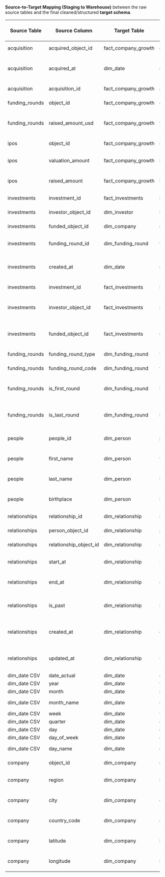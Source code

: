 **Source-to-Target Mapping (Staging to Warehouse)** between the raw source tables and the final cleaned/structured **target schema**.

| Source Table     | Source Column           | Target Table         | Target Column         | Transformation / Data Type Casting |
|------------------|-------------------------|----------------------|------------------------|-------------------------------------|
| acquisition      | acquired_object_id      | fact_company_growth  | company_nk             | VARCHAR, Direct mapping             |
| acquisition      | acquired_at             | dim_date             | date_actual            | TEXT → DATE, then join to dim_date for date_id |
| acquisition      | acquisition_id          | fact_company_growth  | acquisition_count      | INT, Count per company_nk           |
| funding_rounds   | object_id               | fact_company_growth  | company_nk             | VARCHAR, Direct mapping             |
| funding_rounds   | raised_amount_usd       | fact_company_growth  | total_funding_usd      | TEXT/NUMERIC → FLOAT, SUM per company_nk |
| ipos             | object_id               | fact_company_growth  | company_nk             | VARCHAR, Direct mapping             |
| ipos             | valuation_amount        | fact_company_growth  | ipo_valuation_usd      | TEXT/NUMERIC → FLOAT, Direct mapping |
| ipos             | raised_amount           | fact_company_growth  | ipo_raised_amount_usd  | TEXT/NUMERIC → FLOAT, Direct mapping |
| investments      | investment_id           | fact_investments     | investment_nk          | VARCHAR, Direct mapping             |
| investments      | investor_object_id      | dim_investor         | investor_nk            | VARCHAR, Direct mapping             |
| investments      | funded_object_id        | dim_company          | company_nk             | VARCHAR, Direct mapping             |
| investments      | funding_round_id        | dim_funding_round    | funding_round_nk       | VARCHAR, Join with funding_rounds   |
| investments      | created_at              | dim_date             | date_actual            | TEXT → DATE, then join to dim_date for date_id |
| investments      | investment_id           | fact_investments     | investment_id          | Surrogate key SERIAL                |
| investments      | investor_object_id      | fact_investments     | investor_id            | FK to dim_investor (via investor_nk) |
| investments      | funded_object_id        | fact_investments     | company_id             | FK to dim_company (via company_nk)  |
| funding_rounds   | funding_round_type      | dim_funding_round    | funding_type           | VARCHAR, Direct mapping             |
| funding_rounds   | funding_round_code      | dim_funding_round    | funding_code           | VARCHAR, Direct mapping             |
| funding_rounds   | is_first_round          | dim_funding_round    | is_first_round         | TEXT → BOOLEAN, convert 'True'/'False' |
| funding_rounds   | is_last_round           | dim_funding_round    | is_last_round          | TEXT → BOOLEAN, convert 'True'/'False' |
| people           | people_id               | dim_person           | person_nk              | TEXT → VARCHAR, Direct mapping      |
| people           | first_name              | dim_person           | first_name             | TEXT → VARCHAR, Direct mapping      |
| people           | last_name               | dim_person           | last_name              | TEXT → VARCHAR, Direct mapping      |
| people           | birthplace              | dim_person           | birthplace             | TEXT → VARCHAR, Direct mapping      |
| relationships    | relationship_id         | dim_relationship     | relationship_nk        | VARCHAR, Direct mapping             |
| relationships    | person_object_id        | dim_relationship     | person_nk              | FK to dim_person                    |
| relationships    | relationship_object_id  | dim_relationship     | related_company_nk     | FK to dim_company                   |
| relationships    | start_at                | dim_relationship     | start_date             | TEXT → DATE, standard ISO format    |
| relationships    | end_at                  | dim_relationship     | end_date               | TEXT → DATE, standard ISO format    |
| relationships    | is_past                 | dim_relationship     | is_past                | TEXT → BOOLEAN, convert 'True'/'False' |
| relationships    | created_at              | dim_relationship     | created_at             | TEXT → TIMESTAMP, standard ISO timestamp |
| relationships    | updated_at              | dim_relationship     | updated_at             | TEXT → TIMESTAMP, standard ISO timestamp |
| dim_date CSV     | date_actual             | dim_date             | date_actual            | TEXT → DATE                         |
| dim_date CSV     | year                    | dim_date             | year                   | TEXT → INT                          |
| dim_date CSV     | month                   | dim_date             | month                  | TEXT → INT                          |
| dim_date CSV     | month_name              | dim_date             | month_name             | TEXT → VARCHAR                      |
| dim_date CSV     | week                    | dim_date             | week                   | TEXT → INT                          |
| dim_date CSV     | quarter                 | dim_date             | quarter                | TEXT → INT                          |
| dim_date CSV     | day                     | dim_date             | day                    | TEXT → INT                          |
| dim_date CSV     | day_of_week             | dim_date             | day_of_week            | TEXT → INT                          |
| dim_date CSV     | day_name                | dim_date             | day_name               | TEXT → VARCHAR                      |
| company          | object_id               | dim_company          | company_nk             | VARCHAR, Direct mapping             |
| company          | region                  | dim_company          | region                 | TEXT → VARCHAR, Direct mapping      |
| company          | city                    | dim_company          | city                   | TEXT → VARCHAR, Direct mapping      |
| company          | country_code            | dim_company          | country_code           | TEXT → VARCHAR, Direct mapping      |
| company          | latitude                | dim_company          | latitude               | TEXT/NUMERIC → NUMERIC(9,6)         |
| company          | longitude               | dim_company          | longitude              | TEXT/NUMERIC → NUMERIC(9,6)         |
